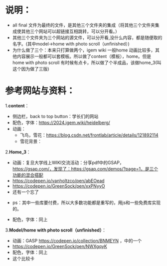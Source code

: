 # 说明：
 - all final 文件为最终的文件，是其他三个文件夹的集成（将其他三个文件夹集成使其他三个网站可以超链接互相跳转，可以分开看。）
 - 其他三个文件夹为三个网站的源文件，可以分开看,没什么内容，都是随便取的名字。(其中model->home with photo scroll（unfinished）)
 - 为什么做了三个：本来只打算做两个，igem wiki 一般home 动画比较多，其他内容展示一般都可以套模板。所以做了content（模板），home。但是home with photo scroll 有时候有点卡，所以做了个半成品，该做home_3(叫这个因为做了三版)
 
 # 参考网站与资料：
 1.**content**：
 - 侧边栏，back to top button：学长们的网站
 - 配色，字体：https://2024.igem.wiki/heidelberg/
 - 动画：
    - 飞鸟，雪花：https://blog.csdn.net/frontlab/article/details/121892114
    - 雪花背景：

 2.**Home_3**：
 - 动画：复旦大学线上WIKI交流活动：分享pdf中的GSAP，https://gsap.com/，发现了：https://gsap.com/demos/?page=1，是三个功能的混合搭配
  - https://codepen.io/vanholtzco/pen/abEOead
  - https://codepen.io/GreenSock/pen/xxPNyyO
  - 还有一个忘了
 * ps：其中一些库要付费，所以大多数功能都是重写的，用js和一些免费库实现的。
- 配色，字体：同上


 3.**Model/home with photo scroll（unfinished）**：
 - 动画：GASP https://codepen.io/collection/BNMEYN ，中的一个
  - https://codepen.io/GreenSock/pen/NWXgqyK
 - 配色，字体：同上
 - 这个比较卡